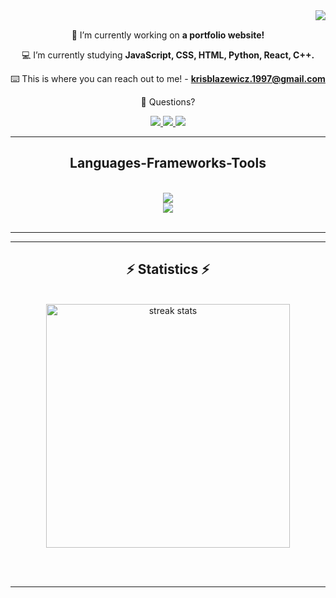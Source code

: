 <img align="right" src="https://VISITOR-badge.laobi.icu/badge?page_id=Turrz.Turrz" />

<!-- <h1 align="center">
    <img src="https://readme-typing-svg.herokuapp.com/?font=Kanit&size=35&center=true&vCenter=true&width=500&height=70&duration=4000&lines=WELCOME!+👋;I'M+KRZYSZTOF+BLAZEWICZ!;" />
</h1> -->

<!-- <h3 align="center">Determined Software Developer. :poland: </h3> -->

<br/>

<div align="center">
 
 📡 I’m currently working on **a portfolio website!**
 
 💻 I’m currently studying **JavaScript, CSS, HTML, Python, React, C++.**

 ⌨️ This is where you can reach out to me! - **krisblazewicz.1997@gmail.com**
  
 💬 Questions?

 </div>
 
<div align="center">
  <a href="mailto:krisblazewicz.1997@gmail.com">
    <img src="https://img.shields.io/badge/Gmail-333333?style=for-the-badge&logo=gmail&logoColor=blue" />
  </a>
  <a href="https://www.linkedin.com/in/krzysztof-blazewicz-81181125a/" target="_blank">
    <img src="https://img.shields.io/badge/LinkedIn-0077B5?style=for-the-badge&logo=linkedin&logoColor=black" target="_blank" />
  </a>
  <a href="https://github.com/Turrz" target="_blank">
     <img src="https://img.shields.io/badge/Portfolio-000000?style=for-the-badge&logo=google-chrome&logoColor=white" target="_blank" /> <!-- sqlite, safari, google-chrome are other good icon options -->
  </a>
</div>

 <hr/>
 
<h2 align="center"> Languages-Frameworks-Tools </h2>
<br/>
<div align="center">
    <img src="https://skillicons.dev/icons?i=github,python,vscode," /><br>
    <img src="https://skillicons.dev/icons?i=html,css,javascript," />
</div>

<br/>
<hr/>

<!-- <div align="center">
  <h2>Contributions</h2>
    <br> 
    <img alt="snake eating my contributions" src="https://raw.githubusercontent.com/salesp07/salesp07/output/github-contribution-grid-snake.svg" />
  <br/><br/><br/>
</div> -->

<hr/>

<h2 align="center"> ⚡ Statistics ⚡</h2>
<br>
<div align=center>
  <img width=390 src="https://streak-stats.demolab.com/?user=Turrz&theme=github-dark-dimmed&border_radius=10" alt="streak stats"/>
</div>

<br/><br/>
<hr/>

<!-- <h3 align="center">
    <img src="https://readme-typing-svg.herokuapp.com/?font=Kanit&size=30&center=true&vCenter=true&width=500&height=70&duration=4000&lines=THANKS+FOR+VISITING!+✌️;+SHOOT+ME+A+MESSAGE+ON+(LINKEDIN)!;I'M+ALWAYS+DOWN+TO+COLLAB!">
</h3>

<br/>


